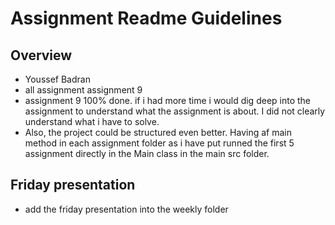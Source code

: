 # Assignment Readme Guidelines

## Overview

- Youssef Badran
- all assignment assignment 9
- assignment 9 100% done. if i had more time i would dig deep into the assignment to understand what the assignment is about. I did not clearly understand what i have to solve.
- Also, the project could be structured even better. Having af main method in each assignment folder as i have put runned the first 5 assignment directly in the Main class in the main src folder.

## Friday presentation
- add the friday presentation into the weekly folder
